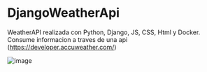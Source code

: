 # DjangoWeatherApi
WeatherAPI realizada con Python, Django, JS, CSS, Html y Docker. Consume informacion a traves de una api (https://developer.accuweather.com/)

![image](https://user-images.githubusercontent.com/77742059/133949114-e3301922-e7f9-4a9d-b838-cce563724d6f.png)
